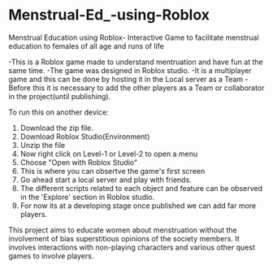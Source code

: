 # Menstrual-Ed_-using-Roblox
Menstrual Education using Roblox- Interactive Game to facilitate menstrual education to females of all age and runs of life

-This is a Roblox game made to understand mentruation and have fun at the same time.
-The game was designed in Roblox studio.
-It is a multiplayer game and this can be done by hosting it in the Local server as a Team
-Before this it is necessary to add the other players as a Team or collaborator in the project(until publishing).

To run this on another device:
1. Download the zip file.
2. Download Roblox Studio(Environment)
3. Unzip the file
4. Now right click on Level-1 or Level-2 to open  a menu
5. Choose "Open with Roblox Studio" 
6. This is where you can obsertve the game's first screen
7. Go ahead start a local server and play with friends.
8. The different scripts related to each object and feature can be observed in the 'Explore' section in Roblox studio.
8. For now its at a developing stage once published we can add far more players.

This project aims to educate women about menstruation without the involvement of bias superstitious opinions of the society members. It involves interactions with non-playing characters and various other quest games to involve players.

